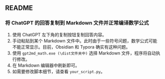## README

### 将 ChatGPT 的回答复制到 Markdown 文件并正常编译数学公式

1. 使用 ChatGPT 左下角的复制按钮复制回答内容。
2. 手动粘贴到某个 Markdown 文件中。此时由于一些符号问题，数学公式可能不能正常显示。目前，Obsidian 和 Typora 确实有这种问题。
3. 使用 `gpt2md_math.exe (\dist文件夹中)` 选择 Markdown 文件，程序将自动执行修改。
4. 在 Markdown 编辑器中刷新即可。
5. 如需要修改脚本细节，请查看 `your_script.py`。

